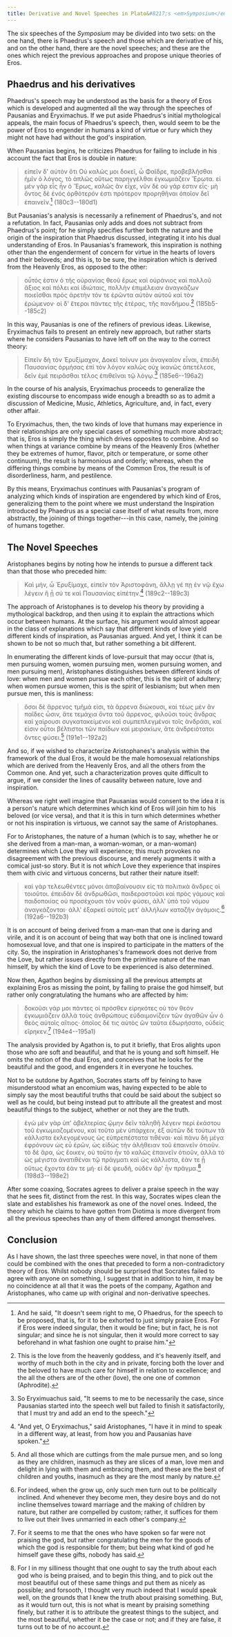 ```yaml
---
title: Derivative and Novel Speeches in Plato&#8217;s <em>Symposium</em>
---
```


The six speeches of the *Symposium* may be divided into two sets: on the
one hand, there is Phaedrus's speech and those which are derivative of
his, and on the other hand, there are the novel speeches; and these are
the ones which reject the previous approaches and propose unique
theories of Eros.

<!--more-->

## Phaedrus and his derivatives

Phaedrus's speech may be understood as the basis for a theory of Eros
which is developed and augmented all the way through the speeches of
Pausanias and Eryximachus. If we put aside Phaedrus's initial
mythological appeals, the main focus of Phaedrus's speech, then, would
seem to be the power of Eros to engender in humans a kind of virtue or
fury which they might not have had without the god's inspiration.

When Pausanias begins, he criticizes Phaedrus for failing to include in
his account the fact that Eros is double in nature:

> <span lang="gk">εἰπεῖν δ' αὐτὸν ὅτι Οὐ καλῶς μοι δοκεῖ, ὦ Φαῖδρε,
> προβεβλῆσθαι ἡμῖν ὁ λόγος, τὸ ἁπλῶς οὕτως παρηγγέλθαι ἐγκωμιάζειν
> Ἔρωτα. εἰ μὲν γὰρ εἷς ἦν ὁ Ἔρως, καλῶς ἂν εἶχε, νῦν δὲ οὐ γάρ ἐστιν
> εἷς· μὴ ὄντος δὲ ἑνός ὀρθότερόν ἐστι πρότερον προρηθῆναι ὁποῖον δεῖ
> ἐπαινεῖν.</span>[^pausanias] (180c3--180d1)

[^pausanias]: And he said, "It doesn't seem right to me, O Phaedrus, for
the speech to be proposed, that is, for it to be exhorted to just simply
praise Eros. For if Eros were indeed singular, then it would be fine;
but in fact, he is not singular; and since he is not singular, then it
would more correct to say beforehand in what fashion one ought to praise
him."

But Pausanias's analysis is necessarily a refinement of Phaedrus's, and
not a refutation. In fact, Pausanias only adds and does not subtract
from Phaedrus's point; for he simply specifies further both the nature
and the origin of the inspiration that Phaedrus discussed, integrating
it into his dual understanding of Eros. In Pausanias's framework, this
inspiration is nothing other than the engenderment of concern for virtue
in the hearts of lovers and their beloveds; and this is, to be sure, the
inspiration which is derived from the Heavenly Eros, as opposed to the
other:

> <span lang="gk">οὗτός ἐστιν ὁ τῆς οὐρανίας θεοῦ ἔρως καὶ οὐράνιος καὶ
> πολλοῦ ἄξιος καὶ πόλει καὶ ἰδιώταις, πολλὴν ἐπιμέλειαν ἀναγκάζων
> ποιεῖσθαι πρὸς ἀρετὴν τόν τε ἐρῶντα αὐτὸν αὑτοῦ καὶ τὸν ἐρώμενον· οἱ
> δ' ἕτεροι πάντες τῆς ἑτέρας, τῆς πανδήμου.</span>[^pausanias2]
> (185b5--185c2)

[^pausanias2]: This is the love from the heavenly goddess, and it's
heavenly itself, and worthy of much both in the city and in private,
forcing both the lover and the beloved to have much care for himself in
relation to excellence; and the all the others are of the other (love),
the one one of common (Aphrodite).

In this way, Pausanias is one of the refiners of previous ideas.
Likewise, Eryximachus fails to present an entirely new approach, but
rather starts where he considers Pausanias to have left off on the way
to the correct theory:

> <span lang="gk">Εἰπεῖν δὴ τὸν Ἐρυξίμαχον, Δοκεῖ τοίνυν μοι ἀναγκαῖον
> εἶναι, ἐπειδὴ Παυσανίας ὁρμήσας ἐπὶ τὸν λόγον καλῶς οὐχ ἱκανῶς
> ἀπετέλεσε, δεῖν ἐμὲ πειρᾶσθαι τέλος ἐπιθεῖναι τῷ
> λόγῳ.</span>[^eryximachus] (185e6--196a2)

[^eryximachus]: So Eryximuachus said, "It seems to me to be necessarily
the case, since Pausanias started into the speech well but failed to
finish it satisfactorily, that I must try and add an end to the
speech."

In the course of his analysis, Eryximachus proceeds to generalize the
existing discourse to encompass wide enough a breadth so as to admit a
discussion of Medicine, Music, Athletics, Agriculture, and, in fact,
every other affair.

To Eryximachus, then, the two kinds of love that humans may experience
in their relationships are only special cases of something much more
abstract; that is, Eros is simply the thing which drives opposites to
combine. And so when things at variance combine by means of the Heavenly
Eros (whether they be extremes of humor, flavor, pitch or temperature,
or some other continuum), the result is harmonious and orderly; whereas,
when the differing things combine by means of the Common Eros, the
result is of disorderliness, harm, and pestilence.

By this means, Eryximachus continues with Pausanias's program of
analyzing which kinds of inspiration are engendered by which kind of
Eros, generalizing them to the point where we must understand the
Inspiration introduced by Phaedrus as a special case itself of what
results from, more abstractly, the joining of things together---in this
case, namely, the joining of humans together.

## The Novel Speeches

Aristophanes begins by noting how he intends to pursue a different tack
than that those who preceded him:

> <span lang="gk">Καὶ μήν, ὦ Ἐρυξίμαχε, εἰπεῖν τὸν Ἀριστοφάνη, ἄλλῃ γέ
> πῃ ἐν νῷ ἔχω λέγειν ἢ  ᾗ σύ τε καὶ Παυσανίας
> εἰπέτην.</span>[^aristophanes] (189c2--189c3)

[^aristophanes]: "And yet, O Eryximachus," said Aristophanes, "I have it
in mind to speak in a different way, at least, from how you and
Pausanias have spoken."

The approach of Aristophanes is to develop his theory by providing a
mythological backdrop, and then using it to explain the attractions
which occur between humans. At the surface, his argument would almost
appear in the class of explanations which say that different kinds of
love yield different kinds of inspiration, as Pausanias argued. And yet,
I think it can be shown to be not so much that, but rather something a
bit different.

In enumerating the different kinds of love-pursuit that may occur (that
is, men pursuing women, women pursuing men, women pursuing women, and
men pursuing men), Aristophanes distinguishes between different kinds of
love: when men and women pursue each other, this is the spirit of
adultery; when women pursue women, this is the spirit of lesbianism; but
when men pursue men, this is manliness:

> <span lang="gk">ὅσοι δὲ ἄρρενος τμῆμά εἰσι, τὰ ἄρρενα διώκουσι, καὶ
> τέως μὲν ἂν παῖδες ὦσιν, ἅτε τεμάχια ὄντα τοῦ ἄρρενος, φιλοῦσι τοὺς
> ἄνδρας καὶ χαίρουσι συγκατακείμενοι καὶ συμπεπλεγμένοι τοῖς ἀνδράσι,
> καί εἰσιν οὗτοι βέλτιστοι τῶν παίδων καὶ μειρακίων, ἅτε ἀνδρειότατοι
> ὄντες φύσει.</span>[^aristophanes2] (191e1--192a2)

[^aristophanes2]: And all those which are cuttings from the male pursue
men, and so long as they are children, inasmuch as they are slices of a
man, love men and delight in lying with them and embracing them, and
these are the best of children and youths, inasmuch as they are the most
manly by nature.

And so, if we wished to characterize Aristophanes's analysis within the
framework of the dual Eros, it would be the male homosexual
relationships which are derived from the Heavenly Eros, and all the
others from the Common one. And yet, such a characterization proves
quite difficult to argue, if we consider the lines of causality between
nature, love and inspiration.

Whereas we right well imagine that Pausanias would consent to the idea
it is a person's nature which determines which kind of Eros will join
him to his beloved (or vice versa), and that it is this in turn which
determines whether or not his inspiration is virtuous, we cannot say the
same of Aristophanes.

For to Aristophanes, the nature of a human (which is to say, whether he
or she derived from a man-man, a woman-woman, or a man-woman) determines
which Love they will experience; this much provokes no disagreement with
the previous discourse, and merely augments it with a comical just-so
story. But it is not *which* Love they experience that inspires them
with civic and virtuous concerns, but rather their nature itself:

> <span lang="gk">καὶ γὰρ τελεωθέντες μόνοι ἀποβαίνουσιν εἰς τὰ πολιτικὰ
> ἄνδρες οἱ τοιοῦτοι. ἐπειδὰν δὲ ἀνδρωθῶσι, παιδεραστοῦσι καὶ πρὸς
> γάμους καὶ παιδοποιίας οὐ προσέχουσι τὸν νοῦν φύσει, ἀλλ' ὑπὸ τοῦ
> νόμου ἀναγκάζονται· ἀλλ' ἐξαρκεῖ αὐτοῖς μετ' ἀλλήλων καταζῆν
> ἀγάμοις.</span>[^aristophanes3] (192a6--192b3)

[^aristophanes3]: For indeed, when the grow up, only such men turn out
to be politically inclined. And whenever they become men, they desire
boys and do not incline themselves toward marriage and the making of
children by nature, but rather are compelled by custom; rather, it
suffices for them to live out their lives unmarried in each other's
company.

It is on account of being derived from a man-man that one is daring and
virile, and it is on account of being that way both that one is inclined
toward homosexual love, and that one is inspired to participate in the
matters of the city. So, the inspiration in Aristophanes's framework
does not derive from the Love, but rather issues directly from the
primitive nature of the man himself, by which the kind of Love to be
experienced is also determined.

Now then, Agathon begins by dismissing all the previous attempts at
explaining Eros as missing the point, by failing to praise the god
himself, but rather only congratulating the humans who are affected by
him:

> <span lang="gk">δοκοῦσι γάρ μοι πάντες οἱ πρόσθεν εἰρηκότες οὐ τὸν
> θεὸν ἐγκωμιάζειν ἀλλὰ τοὺς ἀνθρώπους εὐδαιμονίζειν τῶν ἀγαθῶν ὧν ὁ
> θεὸς αὐτοῖς αἴτιος· ὁποῖος δέ τις αὐτὸς ὢν ταῦτα ἐδωρήσατο, οὐδεὶς
> εἴρηκεν.</span>[^agathon] (194e4--195a1)

[^agathon]: For it seems to me that the ones who have spoken so far were
not praising the god, but rather congratulating the men for the goods of
which the god is responsible for them; but being what kind of god he
himself gave these gifts, nobody has said.

The analysis provided by Agathon is, to put it briefly, that Eros
alights upon those who are soft and beautiful, and that he is young and
soft himself. He omits the notion of the dual Eros, and conceives that
he looks for the beautiful and the good, and engenders it in everyone he
touches.

Not to be outdone by Agathon, Socrates starts off by feining to have
misunderstood what an encomium was, having expected to be able to simply
say the most beautiful truths that could be said about the subject so
well as he could, but being instead put to attribute all the greatest
and most beautiful things to the subject, whether or not they are the
truth.

> <span lang="gk">ἐγὼ μὲν γὰρ ὑπ' ἀβελτερίας ᾤμην δεῖν τἀληθῆ λέγειν
> περὶ ἑκάστου τοῦ ἐγκωμιαζομένου, καὶ τοῦτο μὲν ὑπάρχειν, ἐξ αὐτῶν δὲ
> τούτων τὰ κάλλιστα ἐκλεγομένους ὡς εὐπρεπέστατα τιθέναι· καὶ πάνυ δὴ
> μέγα ἐφρόνουν ὡς εὖ ἐρῶν, ὡς εἰδὼς τὴν ἀλήθειαν τοῦ ἐπαινεῖν ὁτιοῦν.
> τὸ δὲ ἄρα, ὡς ἔοικεν, οὐ τοῦτο ἦν τὸ καλῶς ἐπαινεῖν ὁτιοῦν, ἀλλὰ τὸ ὡς
> μέγιστα ἀνατιθέναι τῷ πράγματι καὶ ὡς κάλλιστα, ἐὰν τε ᾖ οὕτως ἔχοντα
> ἐάν τε μή· εἰ δὲ ψευδῆ, οὐδὲν ἄρ' ἦν πρᾶγμα.</span>[^socrates]
> (198d3--198e2)

[^socrates]: For I in my silliness thought that one ought to say the
truth about each god who is being praised, and to begin this thing, and
to pick out the most beautiful out of these same things and put them as
nicely as possible; and forsooth, I thought very much indeed that I
would speak well, on the grounds that I knew the truth about praising
something. But, as it would turn out, this is not what is meant by
praising something finely, but rather it is to attribute the greatest
things to the subject, and the most beautiful, whether it be the case or
not; and if they are false, it turns out to be of no account.

After some coaxing, Socrates agrees to deliver a praise speech in the
way that he sees fit, distinct from the rest. In this way, Socrates
wipes clean the slate and establishes his framework as one of the novel
ones. Indeed, the theory which he claims to have gotten from Diotima is
more divergent from all the previous speeches than any of them
differed amongst themselves.

## Conclusion

As I have shown, the last three speeches were novel, in that none of
them could be combined with the ones that preceded to form a
non-contradictory theory of Eros. Whilst nobody should be surprised that
Socrates failed to agree with anyone on something, I suggest that in
addition to him, it may be no coincidence at all that it was the poets
of the company, Agathon and Aristophanes, who came up with original and
non-derivative speeches.

